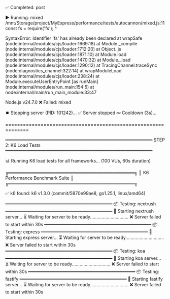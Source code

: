 ✅ Completed: post

▶️  Running: mixed
/mnt/Storage/project/MyExpress/performance/tests/autocannon/mixed.js:11
const fs = require('fs');
      ^

SyntaxError: Identifier 'fs' has already been declared
    at wrapSafe (node:internal/modules/cjs/loader:1669:18)
    at Module._compile (node:internal/modules/cjs/loader:1712:20)
    at Object..js (node:internal/modules/cjs/loader:1871:10)
    at Module.load (node:internal/modules/cjs/loader:1470:32)
    at Module._load (node:internal/modules/cjs/loader:1290:12)
    at TracingChannel.traceSync (node:diagnostics_channel:322:14)
    at wrapModuleLoad (node:internal/modules/cjs/loader:238:24)
    at Module.executeUserEntryPoint [as runMain] (node:internal/modules/run_main:154:5)
    at node:internal/main/run_main_module:33:47

Node.js v24.7.0
❌ Failed: mixed

⏹️  Stopping server (PID: 101242)...
✅ Server stopped
💤 Cooldown (3s)...

==============================================================


━━━━━━━━━━━━━━━━━━━━━━━━━━━━━━━━━━━━━━━━━━━━━━━━━━━━━━━
   STEP 2: K6 Load Tests
━━━━━━━━━━━━━━━━━━━━━━━━━━━━━━━━━━━━━━━━━━━━━━━━━━━━━━━

📊 Running K6 load tests for all frameworks...
   (100 VUs, 60s duration)

╔════════════════════════════════════════╗
║   K6 Performance Benchmark Suite      ║
╔════════════════════════════════════════╗

✅ k6 found: k6 v1.3.0 (commit/5870e99ae8, go1.25.1, linux/amd64)

━━━━━━━━━━━━━━━━━━━━━━━━━━━━━━━━━━━━━━━━
📦 Testing: nextrush
━━━━━━━━━━━━━━━━━━━━━━━━━━━━━━━━━━━━━━━━
🚀 Starting nextrush server...
⏳ Waiting for server to be ready..............................
❌ Server failed to start within 30s
━━━━━━━━━━━━━━━━━━━━━━━━━━━━━━━━━━━━━━━━
📦 Testing: express
━━━━━━━━━━━━━━━━━━━━━━━━━━━━━━━━━━━━━━━━
🚀 Starting express server...
⏳ Waiting for server to be ready..............................
❌ Server failed to start within 30s
━━━━━━━━━━━━━━━━━━━━━━━━━━━━━━━━━━━━━━━━
📦 Testing: koa
━━━━━━━━━━━━━━━━━━━━━━━━━━━━━━━━━━━━━━━━
🚀 Starting koa server...
⏳ Waiting for server to be ready..............................
❌ Server failed to start within 30s
━━━━━━━━━━━━━━━━━━━━━━━━━━━━━━━━━━━━━━━━
📦 Testing: fastify
━━━━━━━━━━━━━━━━━━━━━━━━━━━━━━━━━━━━━━━━
🚀 Starting fastify server...
⏳ Waiting for server to be ready..............................
❌ Server failed to start within 30s
